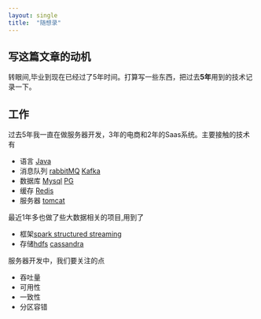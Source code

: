 ```yaml
---
layout: single
title:  "随想录"
---
```

## 写这篇文章的动机
转眼间,毕业到现在已经过了5年时间。打算写一些东西，把过去**5年**用到的技术记录一下。

## 工作
过去5年我一直在做服务器开发，3年的电商和2年的Saas系统。主要接触的技术有
* 语言 [Java]()
* 消息队列 [rabbitMQ]() [Kafka]()
* 数据库 [Mysql]() [PG]()
* 缓存 [Redis]()  
* 服务器 [tomcat]()

最近1年多也做了些大数据相关的项目,用到了
* 框架[spark structured streaming]()
* 存储[hdfs]() [cassandra]()

服务器开发中，我们要关注的点
* 吞吐量
* 可用性
* 一致性
* 分区容错




